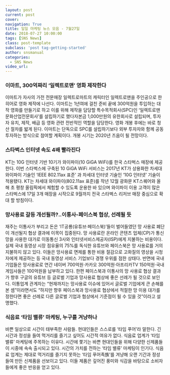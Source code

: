 ```yaml
---
layout: post
current: post
cover:  
navigation: True
title: 일일 마케팅 뉴스 모음 - 7월27일
date: 2018-07-27 10:00:00
tags: [SNS News]
class: post-template
subclass: 'post tag-getting-started'
author: snsmanual
categories:
  - SNS News
video_url: 
---
```


### **이마트, 300억짜리 ‘일렉트로맨’ 영화 제작한다**

이마트가 자사의 가전 전문매장 일렉트로마트의 캐릭터인 일렉트로맨을 주인공으로 한 히어로 영화 제작에 나선다.
이마트는 1년여에 걸친 준비 끝에 300억원을 투입하는 대작 영화를 만들기로 하고 이를 위해
제작을 담당할 특수목적회사(SPC)인 ‘일렉트로맨 문화산업전문회사’를 설립하기로 했다자본금 1,000만원의 유한회사로 설립되며, 투자자 유치, 제작, 배급 등 영화 관련 전반적인 역할을 담당한다.
영화 개봉 후에는 바로 청산 절차를 밟게 된다. 이마트는 단독으로 SPC를 설립하기보다 외부 투자자와 함께 공동 투자하는 방식으로 참여할 계획이다. 개봉 시기는 2020년 즈음이 될 전망이다.


### **스타벅스 인터넷 속도 4배 빨라진다**

KT는 10G 인터넷 기반 10기가 와이파이(10 GiGA WiFi)를 한국 스타벅스 매장에 제공한다.
이번 스타벅스에 구축된 10 GiGA WiFi 서비스는 2017년 KT가 상용화한 차세대 와이파이 기술인
‘IEEE 802.11ax 표준’ 과 차세대 인터넷 기술인 ‘10G 인터넷’ 기술이 적용됐다.
KT는 차세대 와이파이(802.11ax 표준)를 작년 12월 광화문 KT스퀘어와 올해 초 평창 올림픽에서 체험할 수 있도록 운용한 바 있으며 와이파이 이용 고객이 많은 스타벅스에 17일 3개 매장을 시작으로 9월까지 전국 스타벅스 리저브 매장 중심으로 확대 할 방침이다.


### **망사용료 갈등 개선될까?..이통사-페이스북 협상, 선례될 듯**

재주는 이통사가 부리고 돈은 ‘IT공룡(유튜브·페이스북)’들이 벌어들였던 망 사용료 폐단이 개선될지 협상 결과에 이목이 집중된다.
망 사용료란 온라인 콘텐츠 업체(CP)가 통신망을 사용한 대가로 이동통신 3사와 인터넷서비스제공자(ISP)에게 지불하는 비용이다.
실제 국내 동영상 시장 점유율의 75%를 독식한 유튜브와 페이스북은 망 사용료를 거의 지불하지 않고 있다.
이들은 망사용료 면제를 통한 비용 절감으로 고화질의 영상을 시청자에게 제공하는 등
국내 동영상 서비스 기업보다 경쟁 우위를 점한 상태다.
반면에 국내 기업들은 망사용료로 연간 네이버 700억원·카카오 300억원·아프리카TV 150억원·국내 게임사들은 100억원을 납부하고 있다.
한편 페이스북과 이통사의 망 사용료 협상 결과가 향후 구글의 유튜브 등 글로벌 기업과 망사용료 협상에 좋은 선례가 될 것으로 보인다.
이통업계 관계자는 “현재까지는 망사용료 이슈에 있어서 글로벌 기업에게 큰 손해를 본 셈”이라면서도 “하지만 향후 페이스북과 망사용료 협상에서 적절한 망 이용 대가를 정한다면
좋은 선례로 다른 글로벌 기업과 협상에서 기준점이 될 수 있을 것”이라고 설명했다.


### **식음료 ‘타임 밸류’ 마케팅, 누구를 겨냥하나**

바쁜 일상으로 시간이 태부족한 사람들. 현대인들은 스스로를 ‘타임 푸어’라 말한다.
긴 시간과 정성을 들여 먹거리를 즐기고 싶어도 시간적 여유가 없다.
식음료 업계가 ‘타임 밸류’ 마케팅에 주목하는 이유다. 시간에 쫓기는 바쁜 현대인들을 위해 다양한 신제품들이 시중에 속속 출시되고 있다.
시간의 가치를 전하는 ‘타임 밸류’ 마케팅이 인기다.
식음료 업계는 제대로 먹거리를 즐기지 못하는 ‘타임 푸어족族’를 겨냥해 오랜 기간과 정성 들여 만든 신제품을 선보이고 있다.
이들 제품은 깊어진 풍미와 식감을 바탕으로 소비자들에게 좋은 반응을 얻고 있다.